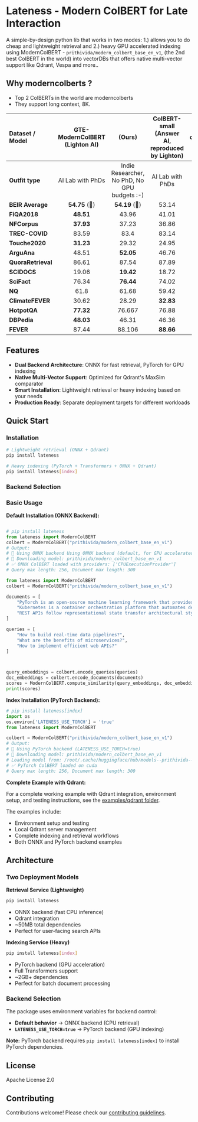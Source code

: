 # Lateness - Modern ColBERT for Late Interaction

A simple-by-design python lib that works in two modes: 1.) allows you to do cheap and lightweight retrieval and 2.) heavy GPU accelerated indexing using ModernColBERT -  `prithivida/modern_colbert_base_en_v1`, (the 2nd best ColBERT in the world) into vectorDBs that offers native multi-vector support like Qdrant, Vespa and more..


## Why moderncolberts ?

- Top 2 ColBERTs in the world are moderncolberts
- They support long context, 8K.

| Dataset / Model | GTE-ModernColBERT<br/>(Lighton AI) |(Ours) | ColBERT-small<br/>(Answer AI, reproduced by Lighton) | jina-colbert-v2 | ColBERTv2.0 <br/> Stanford |
|:-----------------|:-----------------:|:-----------------:|:------------------------:|:---------------:|:------------:|
| **Outfit type**     | AI Lab with PhDs <br/>    | Indie Researcher, <br/> No PhD, No GPU budgets :-)      | AI Lab with PhDs                      | AI Lab with PhDs <br/>|  Academia with PhDs |
| **BEIR Average**     | **54.75** (🥇)   | **54.19** (🥈)       | 53.14                    | 52.30 | 49.48 |
| **FiQA2018**    | **48.51**         | 43.96             | 41.01                    | 40.8 | 35.6 |
| **NFCorpus**    | **37.93**         | 37.23             | 36.86                    | 34.6 | 33.8 |
| **TREC-COVID**  | 83.59             | 83.4             | 83.14                    | **83.4** | 73.3 |
| **Touche2020**  | **31.23**         | 29.32             | 24.95                    | 27.4 | 26.3 |
| **ArguAna**     | 48.51             | **52.05**         | 46.76                    | 36.6 | 46.3 |
| **QuoraRetrieval** | 86.61          | 87.54             | 87.89                | **88.7** | 85.2 |
| **SCIDOCS**     | 19.06             | **19.42**         | 18.72                    | 18.6 | 15.4 |
| **SciFact**     | 76.34             | **76.44**             | 74.02                    | 67.8 | 69.3 |
| **NQ**          | 61.8          | 61.68            | 59.42                    | 64.0 | 56.2 |
| **ClimateFEVER** | 30.62            | 28.29             | **32.83**                    | 23.9 | 17.6 |
| **HotpotQA**    | **77.32**         | 76.667             | 76.88                    | 76.6 | 66.7 |
| **DBPedia**     | **48.03**         | 46.31             | 46.36                    | 47.1 | 44.6 |
| **FEVER**       | 87.44             | 88.106             | **88.66**                    | 80.5 | 78.5 |



## Features

- **Dual Backend Architecture**: ONNX for fast retrieval, PyTorch for GPU indexing
- **Native Multi-Vector Support**: Optimized for Qdrant's MaxSim comparator
- **Smart Installation**: Lightweight retrieval or heavy indexing based on your needs
- **Production Ready**: Separate deployment targets for different workloads

## Quick Start

### Installation

```bash
# Lightweight retrieval (ONNX + Qdrant)
pip install lateness

# Heavy indexing (PyTorch + Transformers + ONNX + Qdrant)
pip install lateness[index]
```

### Backend Selection

### Basic Usage

**Default Installation (ONNX Backend):**
```python

# pip install lateness
from lateness import ModernColBERT
colbert = ModernColBERT("prithivida/modern_colbert_base_en_v1")
# Output:
# 🚀 Using ONNX backend Using ONNX backend (default, for GPU accelerated indexing, install lateness[index] and set LATENESS_USE_TORCH=true)
# 🔄 Downloading model: prithivida/modern_colbert_base_en_v1
# ✅ ONNX ColBERT loaded with providers: ['CPUExecutionProvider']
# Query max length: 256, Document max length: 300
```

```python
from lateness import ModernColBERT
colbert = ModernColBERT("prithivida/modern_colbert_base_en_v1")

documents = [
    "PyTorch is an open-source machine learning framework that provides tensor computations with GPU acceleration and deep neural networks built on tape-based autograd system.",
    "Kubernetes is a container orchestration platform that automates deployment, scaling, and management of containerized applications across clusters of machines.",
    "REST APIs follow representational state transfer architectural style using HTTP methods like GET, POST, PUT, DELETE for stateless client-server communication.",
]

queries = [
    "How to build real-time data pipelines?",
    "What are the benefits of microservices?",
    "How to implement efficient web APIs?"
]



query_embeddings = colbert.encode_queries(queries)
doc_embeddings = colbert.encode_documents(documents)
scores = ModernColBERT.compute_similarity(query_embeddings, doc_embeddings)
print(scores)
```


**Index Installation (PyTorch Backend):**
```python
# pip install lateness[index]
import os
os.environ['LATENESS_USE_TORCH'] = 'true'
from lateness import ModernColBERT

colbert = ModernColBERT("prithivida/modern_colbert_base_en_v1")
# Output:
# 🚀 Using PyTorch backend (LATENESS_USE_TORCH=true)
# 🔄 Downloading model: prithivida/modern_colbert_base_en_v1
# Loading model from: /root/.cache/huggingface/hub/models--prithivida--modern_colbert_base_en_v1/...
# ✅ PyTorch ColBERT loaded on cuda
# Query max length: 256, Document max length: 300
```

**Complete Example with Qdrant:**

For a complete working example with Qdrant integration, environment setup, and testing instructions, see the [examples/qdrant folder](./examples/qdrant/).

The examples include:
- Environment setup and testing
- Local Qdrant server management
- Complete indexing and retrieval workflows
- Both ONNX and PyTorch backend examples

## Architecture

### Two Deployment Models

**Retrieval Service (Lightweight)**
```bash
pip install lateness
```
- ONNX backend (fast CPU inference)
- Qdrant integration
- ~50MB total dependencies
- Perfect for user-facing search APIs

**Indexing Service (Heavy)**
```bash
pip install lateness[index]
```
- PyTorch backend (GPU acceleration)
- Full Transformers support
- ~2GB+ dependencies
- Perfect for batch document processing

### Backend Selection

The package uses environment variables for backend control:

- **Default behavior** → ONNX backend (CPU retrieval)
- **`LATENESS_USE_TORCH=true`** → PyTorch backend (GPU indexing)

**Note:** PyTorch backend requires `pip install lateness[index]` to install PyTorch dependencies.


## License

Apache License 2.0

## Contributing

Contributions welcome! Please check our [contributing guidelines](CONTRIBUTING.md).
